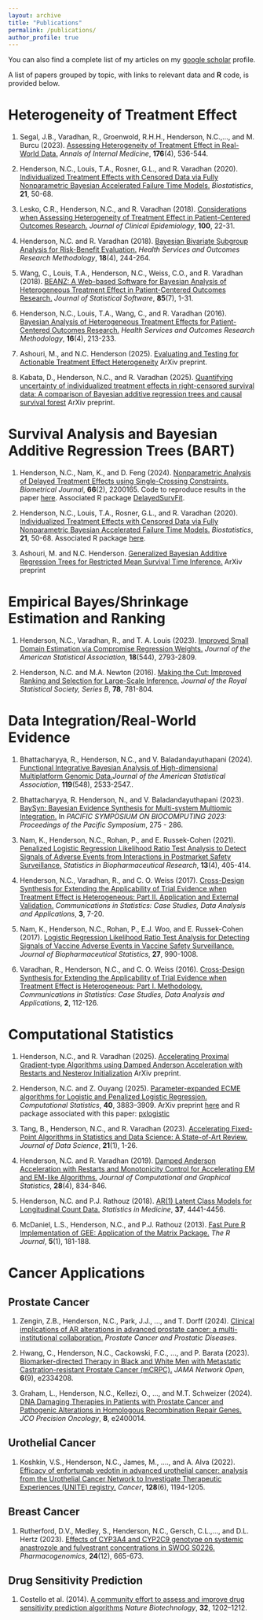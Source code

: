 ```yaml
---
layout: archive
title: "Publications"
permalink: /publications/
author_profile: true
---
```



You can also find a complete list of my articles on my [google scholar](https://scholar.google.com/citations?user=QTRX6BgAAAAJ&hl=en&oi=sra) profile.


A list of papers grouped by topic, with links to relevant data and **R** code, is provided below.


Heterogeneity of Treatment Effect
======

1. Segal, J.B., Varadhan, R., Groenwold, R.H.H., Henderson, N.C.,..., and M. Burcu (2023). [Assessing Heterogeneity of Treatment Effect in Real-World Data.](https://www.acpjournals.org/doi/abs/10.7326/M22-1510) *Annals of Internal Medicine*, **176**(4), 536-544.

2. Henderson, N.C., Louis, T.A., Rosner, G.L., and R. Varadhan (2020). [Individualized Treatment Effects with Censored Data via Fully Nonparametric Bayesian Accelerated Failure Time Models.](https://academic.oup.com/biostatistics/article/21/1/50/5056258) *Biostatistics*, **21**, 50-68.

3. Lesko, C.R., Henderson, N.C., and R. Varadhan (2018). [Considerations when Assessing Heterogeneity of Treatment Effect in Patient-Centered Outcomes Research.](https://www.sciencedirect.com/science/article/abs/pii/S0895435617301099) *Journal of Clinical Epidemiology*, **100**, 22-31. 

4. Henderson, N.C. and R. Varadhan (2018). [Bayesian Bivariate Subgroup Analysis for Risk-Benefit Evaluation.](https://link.springer.com/article/10.1007/s10742-018-0188-1) *Health Services and Outcomes Research Methodology*, **18**(4), 244-264.

5. Wang, C., Louis, T.A., Henderson, N.C., Weiss, C.O., and R. Varadhan (2018). [BEANZ: A Web-based Software for Bayesian Analysis of Heterogeneous Treatment Effect in Patient-Centered Outcomes Research.](https://www.jstatsoft.org/article/view/v085i07) *Journal of Statistical Software*, **85**(7), 1-31.

6. Henderson, N.C., Louis, T.A., Wang, C., and R. Varadhan (2016). [Bayesian Analysis of Heterogeneous Treatment Effects for Patient-Centered Outcomes Research.](https://link.springer.com/article/10.1007/s10742-016-0159-3) *Health Services and Outcomes Research Methodology*, **16**(4), 213-233.

7. Ashouri, M., and N.C. Henderson (2025). [Evaluating and Testing for Actionable Treatment Effect Heterogeneity](https://arxiv.org/abs/2503.04093) ArXiv preprint.

8. Kabata, D., Henderson, N.C., and R. Varadhan (2025). [Quantifying uncertainty of individualized treatment effects in right-censored survival data: A comparison of Bayesian additive regression trees and causal survival forest](https://arxiv.org/abs/2504.04571) ArXiv preprint.


Survival Analysis and Bayesian Additive Regression Trees (BART)
======

1. Henderson, N.C., Nam, K., and D. Feng (2024). [Nonparametric Analysis of Delayed Treatment Effects using Single-Crossing Constraints.](https://onlinelibrary.wiley.com/doi/full/10.1002/bimj.202200165) *Biometrical Journal*, **66**(2), 2200165. Code to reproduce results in the paper [here](https://github.com/nchenderson/singlecrossingreproduce). Associated R package [DelayedSurvFit](https://github.com/nchenderson/DelayedSurvFit).

2. Henderson, N.C., Louis, T.A., Rosner, G.L., and R. Varadhan (2020). [Individualized Treatment Effects with Censored Data via Fully Nonparametric Bayesian Accelerated Failure Time Models.](https://academic.oup.com/biostatistics/article/21/1/50/5056258) *Biostatistics*, **21**, 50-68. Associated R package [here](https://github.com/nchenderson/AFTrees).

3. Ashouri, M. and N.C. Henderson. [Generalized Bayesian Additive Regression Trees for Restricted Mean Survival Time Inference.](https://arxiv.org/abs/2402.17920) ArXiv preprint


Empirical Bayes/Shrinkage Estimation and Ranking
======

1. Henderson, N.C., Varadhan, R., and T. A. Louis (2023). [Improved Small Domain Estimation via Compromise Regression Weights.](https://www.tandfonline.com/doi/abs/10.1080/01621459.2022.2080682) *Journal of the American Statistical Association*, **18**(544), 2793-2809.

2. Henderson, N.C. and M.A. Newton (2016). [Making the Cut: Improved Ranking and Selection for Large-Scale Inference.](https://academic.oup.com/jrsssb/article/78/4/781/7040692) *Journal of the Royal Statistical Society, Series B*, **78**, 781-804.




Data Integration/Real-World Evidence
======

1. Bhattacharyya, R., Henderson, N.C., and V. Baladandayuthapani (2024). [Functional Integrative Bayesian Analysis of High-dimensional Multiplatform Genomic Data.](https://www.tandfonline.com/doi/full/10.1080/01621459.2024.2388909)*Journal of the American Statistical Association*, **119**(548), 2533-2547..

2. Bhattacharyya, R. Henderson, N., and V. Baladandayuthapani (2023). [BaySyn: Bayesian Evidence Synthesis for Multi-system Multiomic Integration.](https://www.worldscientific.com/doi/abs/10.1142/9789811270611_0026) In *PACIFIC SYMPOSIUM ON BIOCOMPUTING 2023: Proceedings of the Pacific Symposium*, 275 - 286.

3. Nam, K., Henderson, N.C., Rohan, P., and E. Russek-Cohen (2021). [Penalized Logistic Regression Likelihood Ratio Test Analysis to Detect Signals of Adverse Events from Interactions in Postmarket Safety Surveillance.](https://www.tandfonline.com/doi/abs/10.1080/19466315.2020.1752299) *Statistics in Biopharmaceutical Research*, **13**(4), 405-414.

4. Henderson, N.C., Varadhan, R., and C. O. Weiss (2017). [Cross-Design Synthesis for Extending the Applicability of Trial Evidence when Treatment Effect is Heterogeneous: Part II. Application and External Validation.](https://www.tandfonline.com/doi/abs/10.1080/23737484.2017.1398056)
*Communications in Statistics: Case Studies, Data Analysis and Applications*, **3**, 7-20.

5. Nam, K., Henderson, N.C., Rohan, P., E.J. Woo, and E. Russek-Cohen (2017). [Logistic Regression Likelihood Ratio Test Analysis for Detecting Signals of Vaccine Adverse Events in Vaccine Safety Surveillance.](https://www.tandfonline.com/doi/abs/10.1080/10543406.2017.1295250) *Journal of Biopharmaceutical Statistics*, **27**, 990-1008.

6. Varadhan, R., Henderson, N.C., and C. O. Weiss (2016). [Cross-Design Synthesis for Extending the Applicability of Trial Evidence when Treatment Effect is Heterogeneous: Part I. Methodology.](https://www.tandfonline.com/doi/abs/10.1080/23737484.2017.1392265)
*Communications in Statistics: Case Studies, Data Analysis and Applications*, **2**, 112-126.




Computational Statistics
======

1. Henderson, N.C., and R. Varadhan (2025). [Accelerating Proximal Gradient-type Algorithms using Damped Anderson Acceleration with Restarts and Nesterov Initialization](https://arxiv.org/abs/2508.12177) ArXiv preprint.

2. Henderson, N.C. and Z. Ouyang (2025). [Parameter-expanded ECME algorithms for Logistic and Penalized Logistic Regression.](https://link.springer.com/article/10.1007/s00180-025-01619-0) *Computational Statistics*, **40**, 3883–3909. ArXiv preprint [here](https://arxiv.org/abs/2304.03904) and R package associated with this paper: [pxlogistic](https://github.com/nchenderson/pxlogistic)

3. Tang, B., Henderson, N.C., and R. Varadhan (2023). [Accelerating Fixed-Point Algorithms in Statistics and Data Science: A State-of-Art Review.](https://jds-online.org/journal/JDS/article/1288/info) *Journal of Data Science*, **21**(1), 1-26.

4. Henderson, N.C. and R. Varadhan (2019). [Damped Anderson Acceleration with Restarts and Monotonicity Control for Accelerating EM and EM-like Algorithms.](https://www.tandfonline.com/doi/abs/10.1080/10618600.2019.1594835) *Journal of Computational and Graphical Statistics*, **28**(4), 834-846.

5. Henderson, N.C. and P.J. Rathouz (2018). [AR(1) Latent Class Models for Longitudinal Count Data.](https://onlinelibrary.wiley.com/doi/abs/10.1002/sim.7931) *Statistics in Medicine*, **37**, 4441-4456.

6. McDaniel, L.S., Henderson, N.C., and P.J. Rathouz (2013). [Fast Pure R Implementation of GEE: Application of the Matrix Package.](https://journal.r-project.org/archive/2013-1/mcdaniel-henderson-rathouz.pdf) *The R Journal*, **5**(1), 181-188.


# Cancer Applications

## Prostate Cancer

1. Zengin, Z.B., Henderson, N.C., Park, J.J., ..., and T. Dorff (2024). [Clinical implications of AR alterations in advanced prostate cancer: a multi-institutional collaboration.](https://www.nature.com/articles/s41391-024-00805-3) *Prostate Cancer and Prostatic Diseases*.

2. Hwang, C., Henderson, N.C., Cackowski, F.C., ..., and P. Barata (2023). [Biomarker-directed Therapy in Black and White Men with Metastatic Castration-resistant Prostate Cancer (mCRPC).](https://jamanetwork.com/journals/jamanetworkopen/article-abstract/2809637) *JAMA Network Open*, **6**(9), e2334208.

3. Graham, L., Henderson, N.C., Kellezi, O., ..., and M.T. Schweizer (2024). [DNA Damaging Therapies in Patients with Prostate Cancer and Pathogenic Alterations in Homologous Recombination Repair Genes.](https://ascopubs.org/doi/full/10.1200/PO.24.00014) *JCO Precision Oncology*, **8**, e2400014.


## Urothelial Cancer

1. Koshkin, V.S., Henderson, N.C., James, M., ...., and A. Alva (2022). [Efficacy of enfortumab vedotin in advanced urothelial cancer: analysis from the Urothelial Cancer Network to Investigate Therapeutic Experiences (UNITE) registry.](https://acsjournals.onlinelibrary.wiley.com/doi/full/10.1002/cncr.34057)
*Cancer*, **128**(6), 1194-1205.


## Breast Cancer

1. Rutherford, D.V., Medley, S., Henderson, N.C., 
Gersch, C.L.,..., and D.L. Hertz (2023). [Effects of CYP3A4 and CYP2C9 genotype on systemic anastrozole and fulvestrant concentrations in SWOG S0226.](https://www.futuremedicine.com/doi/abs/10.2217/pgs-2023-0097) *Pharmacogenomics*, **24**(12), 665-673.

## Drug Sensitivity Prediction

1. Costello et al. (2014). [A community effort to assess and improve drug sensitivity prediction algorithms](https://www.nature.com/articles/nbt.2877) *Nature Biotechnology*, **32**, 1202–1212.


<!--{% include base_path %}

{% for post in site.publications reversed %}
  {% include archive-single.html %}
{% endfor %}-->
